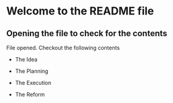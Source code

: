 # Welcome to the README file

## Opening the file to check for the contents

File opened. Checkout the following contents

* The Idea

* The Planning

* The Execution

* The Reform
